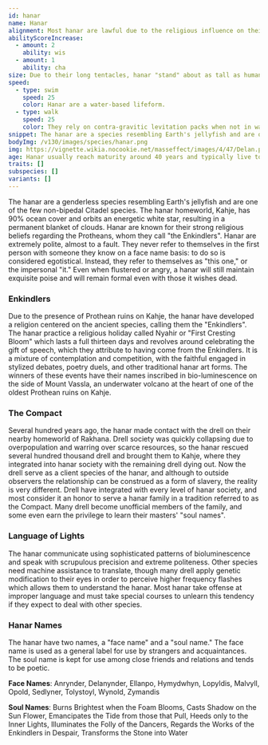 ```yaml
---
id: hanar
name: Hanar
alignment: Most hanar are lawful due to the religious influence on their society.
abilityScoreIncrease:
  - amount: 2
    ability: wis
  - amount: 1
    ability: cha
size: Due to their long tentacles, hanar "stand" about as tall as humans. Their bodies are around 1.5 meters long (4-5'). Your size is Medium.
speed:
  - type: swim
    speed: 25
    color: Hanar are a water-based lifeform.
  - type: walk
    speed: 25
    color: They rely on contra-gravitic levitation packs when not in water environments.
snippet: The hanar are a species resembling Earth's jellyfish and are one of the few non-bipedal Citadel species. Hanar are known for their intense politeness when speaking and their strong religious beliefs.
bodyImg: /v130/images/species/hanar.png
img: https://vignette.wikia.nocookie.net/masseffect/images/4/47/Delan.png/revision/latest/scale-to-width-down/640?cb=20090121013825
age: Hanar usually reach maturity around 40 years and typically live to be 180 years old.
traits: []
subspecies: []
variants: []
---
```


The hanar are a genderless species resembling Earth's jellyfish and are one of the few non-bipedal Citadel species.
The hanar homeworld, Kahje, has 90% ocean cover and orbits an energetic white star, resulting in a permanent blanket of
clouds. Hanar are known for their strong religious beliefs regarding the Protheans, whom they call "the Enkindlers".
Hanar are extremely polite, almost to a fault. They never refer to themselves in the first person with someone they know
on a face name basis: to do so is considered egotistical. Instead, they refer to themselves as "this one," or the
impersonal "it." Even when flustered or angry, a hanar will still maintain exquisite poise and will remain formal even
with those it wishes dead.

### Enkindlers
Due to the presence of Prothean ruins on Kahje, the hanar have developed a religion centered on the ancient
species, calling them the "Enkindlers". The hanar practice a religious holiday called Nyahir or "First Cresting Bloom" which
lasts a full thirteen days and revolves around celebrating the gift of speech, which they attribute to
having come from the Enkindlers. It is a mixture of contemplation and competition, with the faithful engaged in stylized
debates, poetry duels, and other traditional hanar art forms. The winners of these events have their names inscribed in
bio-luminescence on the side of Mount Vassla, an underwater volcano at the heart of one of the oldest Prothean ruins on Kahje.

### The Compact
Several hundred years ago, the hanar made contact with the drell on their nearby homeworld of Rakhana. Drell society
was quickly collapsing due to overpopulation and warring over scarce resources, so the hanar rescued several
hundred thousand drell and brought them to Kahje, where they integrated into hanar society with the remaining
drell dying out. Now the drell serve as a client species of the hanar, and although to outside observers the
relationship can be construed as a form of slavery, the reality is very different. Drell have integrated with every
level of hanar society, and most consider it an honor to serve a hanar family in a tradition referred to as the Compact.
Many drell become unofficial members of the family, and some even earn the privilege to learn their masters' "soul names".

### Language of Lights
The hanar communicate using sophisticated patterns of bioluminescence and speak with scrupulous precision and extreme politeness.
Other species need machine assistance to translate, though many drell apply genetic modification to their eyes in order
to perceive higher frequency flashes which allows them to understand the hanar. Most hanar take offense at improper
language and must take special courses to unlearn this tendency if they expect to deal with other species.


### Hanar Names
The hanar have two names, a "face name" and a "soul name." The face name is used as a general label for use by
strangers and acquaintances. The soul name is kept for use among close friends and relations and tends to be poetic.

__Face Names__: Anrynder, Delanynder, Ellanpo, Hymydwhyn, Lopyldis, Malvyll, Opold, Sedlyner, Tolystoyl, Wynold, Zymandis

__Soul Names__: Burns Brightest when the Foam Blooms, Casts Shadow on the Sun Flower, Emancipates the Tide from those that Pull,
Heeds only to the Inner Lights, Illuminates the Folly of the Dancers, Regards the Works of the Enkindlers in Despair,
Transforms the Stone into Water

<me-source-reference pages="Hanar" source="wiki"></me-source-reference>

